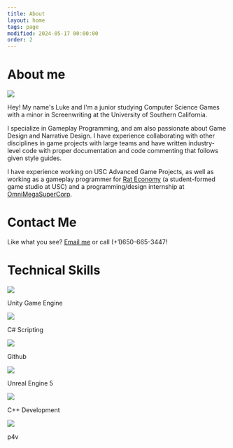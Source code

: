 ```yaml
---
title: About
layout: home
tags: page
modified: 2024-05-17 00:00:00
order: 2
---
```

<div class = "">
<h1 class="title mb-12">
About me
</h1>
<div class="md:flex gap-6">
    <div><img class="rounded-2xl border border-gray-400 border-2 mb-12" src = "/images/linkedinphoto.jpeg"></div>
    <div class = "textspace">
    <p class="">
    Hey! My name's <span class="highlight">Luke</span> and I'm a junior studying <span class="highlight">Computer Science Games</span> with a minor in  <span class="highlight">Screenwriting</span> at the <span class="highlight">University of Southern California</span>.
    </p>
    <p class="">
    I specialize in <span class="highlight">Gameplay Programming</span>, and am also passionate about <span class="highlight">Game Design</span> and <span class="highlight">Narrative Design</span>. I have experience collaborating with other disciplines in game projects with large teams and have written industry-level code with proper documentation and code commenting that follows given style guides.
    </p>
    <p class="">
    I have experience working on USC Advanced Game Projects, as well as working as a gameplay programmer for <a href = "https://rat-economy.com/" class = "highlight underline hover:text-red-800">Rat Economy</a> (a student-formed game studio at USC) and a programming/design internship at <a href = "https://omnimegasupercorp.com/" class = "highlight underline hover:text-red-800">OmniMegaSuperCorp</a>.
    </p>
    </div>
</div>

<div class = "">
    <h1 class = "title"> Contact Me </h1>
    Like what you see? <a href="mailto:luke.william.andersen@gmail.com" class="highlight underline">Email me</a> or call (+1)650-665-3447!
</div>

<div class = "mt-12 bg-slate-50 rounded-2xl border border-gray-400 border-2 md:pb-8 ">
    <h1 class = "title text-center"> Technical Skills </h1>
    <div class="flex grid grid-cols-2 md:grid-cols-3 gap-8 justify-evenly mb-8 md:mb-0">
    <div class=""><img class="h-24 mx-auto" src="/images/unity-icon.png"> <p class="text-sm text-center mt-2"> Unity Game Engine </p> </div>
    <div class=""><img class="h-24 mx-auto" src="/images/c-sharp-icon.png"> <p class="text-sm text-center mt-2"> C# Scripting</p> </div>
    <div class=""><img class="h-24 mx-auto" src="/images/github-icon.svg"> <p class="text-sm text-center mt-2"> Github</p> </div>
    <div class=""><img class="h-24 mx-auto" src="/images/ue5.png"> <p class="text-sm text-center mt-2"> Unreal Engine 5</p> </div>
    <div class=""><img class="h-24 mx-auto" src="/images/c++-icon.png"> <p class="text-sm text-center mt-2"> C++ Development</p> </div>
    <div class=""><img class="h-24 mx-auto" src="/images/p4v_icon.png"> <p class="text-sm text-center mt-2"> p4v</p> </div>
</div>
</div>
</div>
</div>
